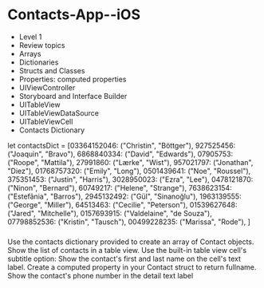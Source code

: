 # Contacts-App--iOS

* Level 1
* Review topics
* Arrays
* Dictionaries
* Structs and Classes
* Properties: computed properties
* UIViewController
* Storyboard and Interface Builder
* UITableView
* UITableViewDataSource
* UITableViewCell
* Contacts Dictionary

let contactsDict = [03364152046: ("Christin", "Böttger"),
                    927525456: ("Joaquin", "Bravo"),
                    6868840334: ("David", "Edwards"),
                    07905753: ("Roope", "Mattila"),
                    27991860: ("Lærke", "Wist"),
                    957021797: ("Jonathan", "Diez"),
                    01768757320: ("Emily", "Long"),
                    0501439641: ("Noe", "Roussel"),
                    375351453: ("Justin", "Harris"),
                    3028950023: ("Ezra", "Lee"),
                    0478121870: ("Ninon", "Bernard"),
                    60749217: ("Helene", "Strange"),
                    7638623154: ("Estefânia", "Barros"),
                    2945132492: ("Gül", "Sinanoğlu"),
                    1963139555: ("George", "Miller"),
                    64513463: ("Cecilie", "Peterson"),
                    01539627648: ("Jared", "Mitchelle"),
                    0157693915: ("Valdelaine", "de Souza"),
                    07798852536: ("Kristin", "Tausch"),
                    00499228235: ("Marissa", "Rode"),
]
###

Use the contacts dictionary provided to create an array of Contact objects.
Show the list of contacts in a table view.
Use the built-in table view cell's subtitle option:
Show the contact's first and last name on the cell's text label. Create a computed property in your Contact struct to return fullname.
Show the contact's phone number in the detail text label
